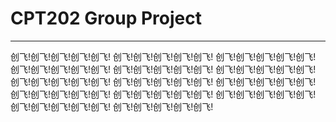 # CPT202 Group Project

----------------------

创飞!创飞!创飞!创飞!创飞!
创飞!创飞!创飞!创飞!创飞!
创飞!创飞!创飞!创飞!创飞!
创飞!创飞!创飞!创飞!创飞!
创飞!创飞!创飞!创飞!创飞!
创飞!创飞!创飞!创飞!创飞!
创飞!创飞!创飞!创飞!创飞!
创飞!创飞!创飞!创飞!创飞!
创飞!创飞!创飞!创飞!创飞!
创飞!创飞!创飞!创飞!创飞!
创飞!创飞!创飞!创飞!创飞!
创飞!创飞!创飞!创飞!创飞!
创飞!创飞!创飞!创飞!创飞!
创飞!创飞!创飞!创飞!创飞!